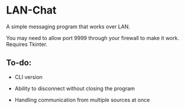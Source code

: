 # LAN-Chat
A simple messaging program that works over LAN. 

You may need to allow port 9999 through your firewall to make it work. Requires Tkinter.


## To-do:
- CLI version

- Ability to disconnect without closing the program

- Handling communication from multiple sources at once
